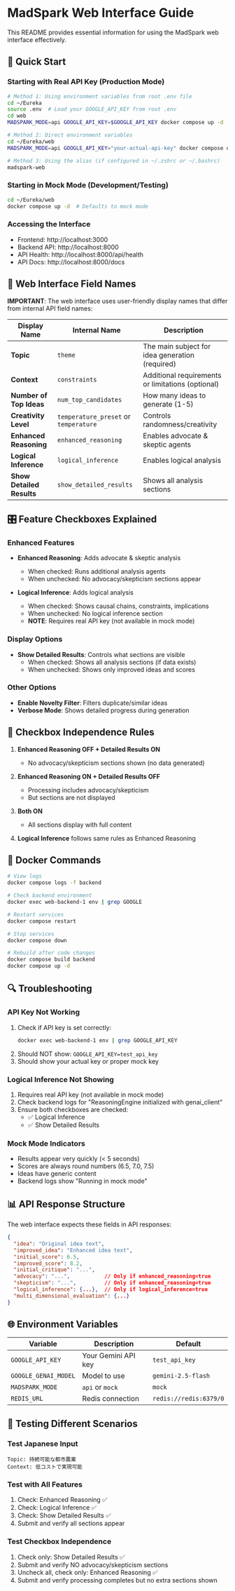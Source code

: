 # MadSpark Web Interface Guide

This README provides essential information for using the MadSpark web interface effectively.

## 🚀 Quick Start

### Starting with Real API Key (Production Mode)

```bash
# Method 1: Using environment variables from root .env file
cd ~/Eureka
source .env  # Load your GOOGLE_API_KEY from root .env
cd web
MADSPARK_MODE=api GOOGLE_API_KEY=$GOOGLE_API_KEY docker compose up -d

# Method 2: Direct environment variables
cd ~/Eureka/web
MADSPARK_MODE=api GOOGLE_API_KEY="your-actual-api-key" docker compose up -d

# Method 3: Using the alias (if configured in ~/.zshrc or ~/.bashrc)
madspark-web
```

### Starting in Mock Mode (Development/Testing)

```bash
cd ~/Eureka/web
docker compose up -d  # Defaults to mock mode
```

### Accessing the Interface

- Frontend: http://localhost:3000
- Backend API: http://localhost:8000
- API Health: http://localhost:8000/api/health
- API Docs: http://localhost:8000/docs

## 📝 Web Interface Field Names

**IMPORTANT**: The web interface uses user-friendly display names that differ from internal API field names:

| Display Name | Internal Name | Description |
|-------------|--------------|-------------|
| **Topic** | `theme` | The main subject for idea generation (required) |
| **Context** | `constraints` | Additional requirements or limitations (optional) |
| **Number of Top Ideas** | `num_top_candidates` | How many ideas to generate (1-5) |
| **Creativity Level** | `temperature_preset` or `temperature` | Controls randomness/creativity |
| **Enhanced Reasoning** | `enhanced_reasoning` | Enables advocate & skeptic agents |
| **Logical Inference** | `logical_inference` | Enables logical analysis |
| **Show Detailed Results** | `show_detailed_results` | Shows all analysis sections |

## 🎛️ Feature Checkboxes Explained

### Enhanced Features
- **Enhanced Reasoning**: Adds advocate & skeptic analysis
  - When checked: Runs additional analysis agents
  - When unchecked: No advocacy/skepticism sections appear
  
- **Logical Inference**: Adds logical analysis
  - When checked: Shows causal chains, constraints, implications
  - When unchecked: No logical inference section
  - **NOTE**: Requires real API key (not available in mock mode)

### Display Options
- **Show Detailed Results**: Controls what sections are visible
  - When checked: Shows all analysis sections (if data exists)
  - When unchecked: Shows only improved ideas and scores
  
### Other Options
- **Enable Novelty Filter**: Filters duplicate/similar ideas
- **Verbose Mode**: Shows detailed progress during generation

## 🔧 Checkbox Independence Rules

1. **Enhanced Reasoning OFF + Detailed Results ON**
   - No advocacy/skepticism sections shown (no data generated)

2. **Enhanced Reasoning ON + Detailed Results OFF**
   - Processing includes advocacy/skepticism
   - But sections are not displayed

3. **Both ON**
   - All sections display with full content

4. **Logical Inference** follows same rules as Enhanced Reasoning

## 🐳 Docker Commands

```bash
# View logs
docker compose logs -f backend

# Check backend environment
docker exec web-backend-1 env | grep GOOGLE

# Restart services
docker compose restart

# Stop services
docker compose down

# Rebuild after code changes
docker compose build backend
docker compose up -d
```

## 🔍 Troubleshooting

### API Key Not Working
1. Check if API key is set correctly:
   ```bash
   docker exec web-backend-1 env | grep GOOGLE_API_KEY
   ```
2. Should NOT show: `GOOGLE_API_KEY=test_api_key`
3. Should show your actual key or proper mock key

### Logical Inference Not Showing
1. Requires real API key (not available in mock mode)
2. Check backend logs for "ReasoningEngine initialized with genai_client"
3. Ensure both checkboxes are checked:
   - ✅ Logical Inference
   - ✅ Show Detailed Results

### Mock Mode Indicators
- Results appear very quickly (< 5 seconds)
- Scores are always round numbers (6.5, 7.0, 7.5)
- Ideas have generic content
- Backend logs show "Running in mock mode"

## 📊 API Response Structure

The web interface expects these fields in API responses:
```json
{
  "idea": "Original idea text",
  "improved_idea": "Enhanced idea text",
  "initial_score": 6.5,
  "improved_score": 8.2,
  "initial_critique": "...",
  "advocacy": "...",           // Only if enhanced_reasoning=true
  "skepticism": "...",         // Only if enhanced_reasoning=true
  "logical_inference": {...},  // Only if logical_inference=true
  "multi_dimensional_evaluation": {...}
}
```

## 🌐 Environment Variables

| Variable | Description | Default |
|----------|-------------|---------|
| `GOOGLE_API_KEY` | Your Gemini API key | `test_api_key` |
| `GOOGLE_GENAI_MODEL` | Model to use | `gemini-2.5-flash` |
| `MADSPARK_MODE` | `api` or `mock` | `mock` |
| `REDIS_URL` | Redis connection | `redis://redis:6379/0` |

## 🧪 Testing Different Scenarios

### Test Japanese Input
```
Topic: 持続可能な都市農業
Context: 低コストで実現可能
```

### Test with All Features
1. Check: Enhanced Reasoning ✅
2. Check: Logical Inference ✅  
3. Check: Show Detailed Results ✅
4. Submit and verify all sections appear

### Test Checkbox Independence
1. Check only: Show Detailed Results ✅
2. Submit and verify NO advocacy/skepticism sections
3. Uncheck all, check only: Enhanced Reasoning ✅
4. Submit and verify processing completes but no extra sections shown